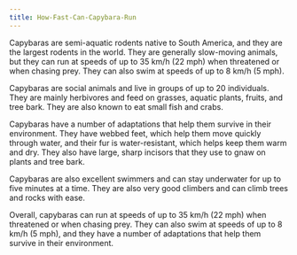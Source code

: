 ```yaml
---
title: How-Fast-Can-Capybara-Run
---
```


Capybaras are semi-aquatic rodents native to South America, and they are the largest rodents in the world. They are generally slow-moving animals, but they can run at speeds of up to 35 km/h (22 mph) when threatened or when chasing prey. They can also swim at speeds of up to 8 km/h (5 mph).

Capybaras are social animals and live in groups of up to 20 individuals. They are mainly herbivores and feed on grasses, aquatic plants, fruits, and tree bark. They are also known to eat small fish and crabs.

Capybaras have a number of adaptations that help them survive in their environment. They have webbed feet, which help them move quickly through water, and their fur is water-resistant, which helps keep them warm and dry. They also have large, sharp incisors that they use to gnaw on plants and tree bark.

Capybaras are also excellent swimmers and can stay underwater for up to five minutes at a time. They are also very good climbers and can climb trees and rocks with ease.

Overall, capybaras can run at speeds of up to 35 km/h (22 mph) when threatened or when chasing prey. They can also swim at speeds of up to 8 km/h (5 mph), and they have a number of adaptations that help them survive in their environment.